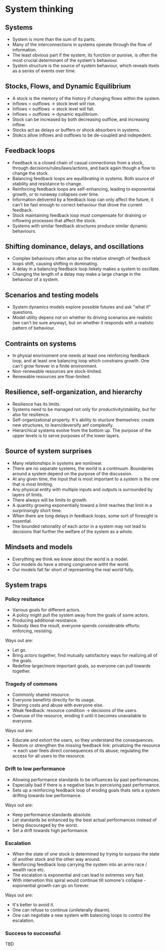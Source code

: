 # System thinking

## Systems

*  System is more than the sum of its parts.
*  Many of the interconnections in systems operate through the flow of information.
*  The least obvious part if the system, its function or puroise, is often the most crucial determinant of the system's behaviour.
*  System structure is the source of system behaviour, which reveals itsels as a series of events over time.

## Stocks, Flows, and Dynamic Equilibrium

*  A stock is the memory of the history if changing flows within the system.
*  Inflows > outflows -> stock level will rise.
*  Inflows < outflows -> stock level will fall.
*  Inflows = outflows -> dynamic equilibrium.
*  Stock can be increased by both decreasing outflow, and increasing inflow.
*  Stocks act as delays or buffers or shock absorbers in systems.
*  Stokcs allow inflows and outflows to be de-coupled and indepedent.

## Feedback loops

*  Feedback is a closed chain of casual connectionss from a stock, through decisions/rules/laws/actions, and back again though a flow to change the stock.
*  Balancing feedback loops are equilibrating in systems. Both source of stability and resistance to change.
*  Reinforcing feedback loops are self-enhancing, leading to exponential growth, or to runaway collapses over time.
*  Information delivered by a feedback loop can only affect the future, it can't be fast enough to correct behaviour that drove the current feedback.
*  Stock maintaining feedback loop must compensate for draining or inflowing processes that affect the stock.
*  Systems with similar feedback structures produce similar dynamic behaviours.

## Shifting dominance, delays, and oscillations

*  Complex behaviours often arise as the relative strength of feedback loops shift, causing shifting in dominating.
*  A delay in a balancing feedback loop liekely makes a system to oscillate.
*  Changing the length of a delay may make a large change in the behaviour of a system.

## Scenarios and testing models

*  System dynamics models explore possible futures and ask "what if" questions.
*  Model utility depens not on whether its driving scenarios are realistic (we can't be sure anyway), but on whether it responds with a realistic pattern of behaviour.

## Contraints on systems

*  In physial envrinoment one needs at least one reinforcing feedback loop, and at least one balancing loop which constrains growth. One can't grow forever in a finite environment.
*  Non-renewable resources are stock-limited.
*  Renewable resources are flow-limited.

## Resilience, self-organization, and hierarchy

*  Resilience has its limits.
*  Systems need to be managed not only for productivity/stability, but for also for resilience.
*  Self-organizational property. It's ability to stucture themselves: create new structures, to learn/deversify anf complexify.
*  Hierarchical systems evolve from the bottom up. The purpose of the upper levels is to serve purposes of the lower layers.

## Source of system surprises

*  Many relationships in systems are nonlinear.
*  There are no separate systems, the world is a continuum. Boundaries around a system depend on the purpose of the discussion.
*  At any given time, the input that is most important to a system is the one that is most limiting.
*  Any physical entity with multiple inputs and outputs is surrounded by layers of limits.
*  There always will be limits to growth.
*  A quantity growing exponentially toward a limit reaches that limit in a surprinsingly short time.
*  When there are long delays in feedback loops, some sort of foresight is essential.
*  The bounded rationality of each actor in a system may not lead to decisions that further the welfare of the system as a whole.

## Mindsets and models

*  Everything we think we know about the world is a model.
*  Our models do have a strong congruence witht the world.
*  Our models fall far short of representing the real world fully.

## System traps

### Policy resitance

*  Various goals for different actors.
*  A policy might pull the system away from the goals of some actors.
*  Producing additional resistance.
*  Nobody likes the result, everyone spends considerable efforts: enforcing, resisting.

Ways out are:

*  Let go.
*  Bring actors together, find mutually satisfactory ways for realizing all of the goals.
*  Redefine larger/more important goals, so everyone can pull towards together.

### Tragedy of commons

*  Commonly shared resource.
*  Everyone benefirts directly for its usage.
*  Sharing costs and abuse with everyone else.
*  Weak feedback: resource condition -> decisions of the users.
*  Overuse of the resource, eroding it until it becomes unavailable to everyone.

Ways out are:

*  Educate and exhort the users, so they understand the consequences.
*  Restore or strengthen the missing feedback link: privatizing the resource -> each user feels direct consequences of its abuse; regulating the access for all users to the resource.

### Drift to low performance

*  Allowing performance standards to be influences by past performances.
*  Especially bad if there is a negative bias in perceiving past performance.
*  Sets up a reinforcing feedback loop of eroding goals thats sets a system drifting towards low performance.

Ways out are:

*  Keep performance standards absolute.
*  Let standards be enhanced by the best actual performances instead of being discouraged by the worst.
*  Set a drift towards high performance.

### Escalation

*  When the state of one stock is determined by trying to surpass the state of another stock and the other way around.
*  Reinforcing feedback loop carrying the system into an arms race / wealth race etc.
*  The escalation is exponential and can lead to extremes very fast.
*  With intervetion this spiral would continue till somone's collapse - exponential growth can go on forever.

Ways out are:

*  It's better to avoid it.
*  One can refuse to continue (unileterally disarm).
*  One can negotiate a new system with balancing loops to control the escalation.

### Success to successful

TBD

